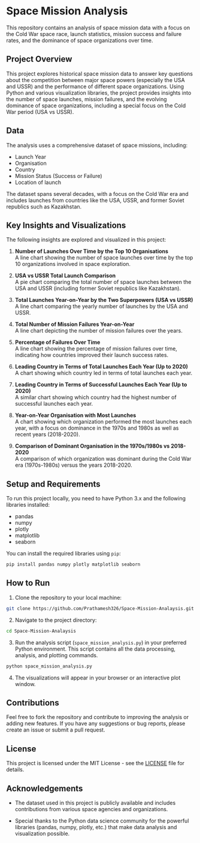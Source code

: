 # Space Mission Analysis

This repository contains an analysis of space mission data with a focus on the Cold War space race, launch statistics, mission success and failure rates, and the dominance of space organizations over time.

## Project Overview

This project explores historical space mission data to answer key questions about the competition between major space powers (especially the USA and USSR) and the performance of different space organizations. Using Python and various visualization libraries, the project provides insights into the number of space launches, mission failures, and the evolving dominance of space organizations, including a special focus on the Cold War period (USA vs USSR).

## Data

The analysis uses a comprehensive dataset of space missions, including:

- Launch Year
- Organisation
- Country
- Mission Status (Success or Failure)
- Location of launch

The dataset spans several decades, with a focus on the Cold War era and includes launches from countries like the USA, USSR, and former Soviet republics such as Kazakhstan.

## Key Insights and Visualizations

The following insights are explored and visualized in this project:

1. **Number of Launches Over Time by the Top 10 Organisations**  
   A line chart showing the number of space launches over time by the top 10 organizations involved in space exploration.

2. **USA vs USSR Total Launch Comparison**  
   A pie chart comparing the total number of space launches between the USA and USSR (including former Soviet republics like Kazakhstan).

3. **Total Launches Year-on-Year by the Two Superpowers (USA vs USSR)**  
   A line chart comparing the yearly number of launches by the USA and USSR.

4. **Total Number of Mission Failures Year-on-Year**  
   A line chart depicting the number of mission failures over the years.

5. **Percentage of Failures Over Time**  
   A line chart showing the percentage of mission failures over time, indicating how countries improved their launch success rates.

6. **Leading Country in Terms of Total Launches Each Year (Up to 2020)**  
   A chart showing which country led in terms of total launches each year.

7. **Leading Country in Terms of Successful Launches Each Year (Up to 2020)**  
   A similar chart showing which country had the highest number of successful launches each year.

8. **Year-on-Year Organisation with Most Launches**  
   A chart showing which organization performed the most launches each year, with a focus on dominance in the 1970s and 1980s as well as recent years (2018-2020).

9. **Comparison of Dominant Organisation in the 1970s/1980s vs 2018-2020**  
   A comparison of which organization was dominant during the Cold War era (1970s-1980s) versus the years 2018-2020.

## Setup and Requirements

To run this project locally, you need to have Python 3.x and the following libraries installed:

- pandas
- numpy
- plotly
- matplotlib
- seaborn

You can install the required libraries using `pip`:

```bash
pip install pandas numpy plotly matplotlib seaborn
```

## How to Run

1. Clone the repository to your local machine:

```bash
git clone https://github.com/Prathamesh326/Space-Mission-Analaysis.git
```

2. Navigate to the project directory:

```bash
cd Space-Mission-Analaysis
```

3. Run the analysis script (`space_mission_analysis.py`) in your preferred Python environment. This script contains all the data processing, analysis, and plotting commands.

```bash
python space_mission_analysis.py
```

4. The visualizations will appear in your browser or an interactive plot window.

## Contributions

Feel free to fork the repository and contribute to improving the analysis or adding new features. If you have any suggestions or bug reports, please create an issue or submit a pull request.

## License

This project is licensed under the MIT License - see the [LICENSE](LICENSE) file for details.

## Acknowledgements

- The dataset used in this project is publicly available and includes contributions from various space agencies and organizations.

- Special thanks to the Python data science community for the powerful libraries (pandas, numpy, plotly, etc.) that make data analysis and visualization possible.
